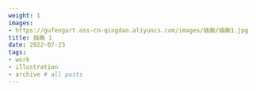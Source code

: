 ```yaml
---
weight: 1
images:
- https://gufengart.oss-cn-qingdao.aliyuncs.com/images/插画/插画1.jpg
title: 插画 1
date: 2022-07-23
tags:
- work
- illustration
- archive # all posts
---
```

